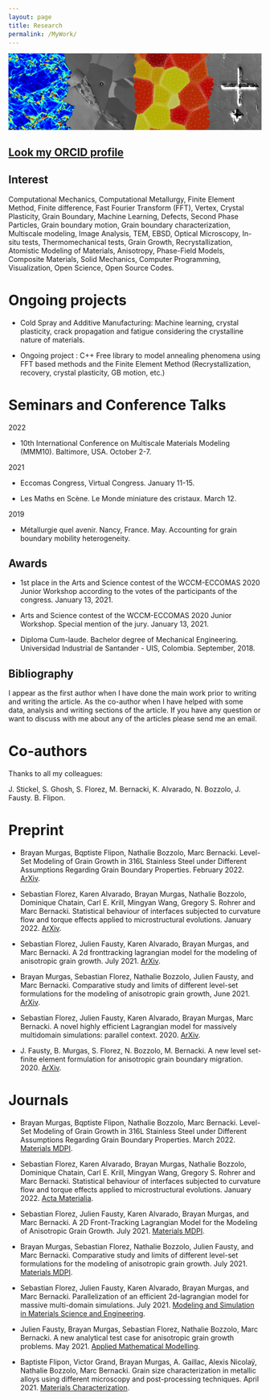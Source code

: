 ```yaml
---
layout: page
title: Research
permalink: /MyWork/
---
```


![My cover](/assets/cover.png)

## [Look my ORCID profile](https://orcid.org/0000-0002-6513-7505)

## Interest

Computational Mechanics, Computational Metallurgy, Finite Element Method, Finite difference, Fast Fourier Transform (FFT), Vertex, Crystal Plasticity, Grain Boundary, Machine Learning, Defects, Second Phase Particles, Grain boundary motion, Grain boundary characterization, Multiscale modeling, Image Analysis, TEM, EBSD, Optical Microscopy, In-situ tests, Thermomechanical tests, Grain Growth, Recrystallization, Atomistic Modeling of Materials, Anisotropy, Phase-Field Models, Composite Materials, Solid Mechanics, Computer Programming, Visualization, Open Science, Open Source Codes.

# Ongoing projects

* Cold Spray and Additive Manufacturing: Machine learning, crystal plasticity, crack propagation and fatigue considering the crystalline nature of materials.

* Ongoing project : C++ Free library to model annealing phenomena using FFT based methods and the Finite Element Method (Recrystallization, recovery, crystal plasticity, GB motion, etc.)

# Seminars and Conference Talks

2022

* 10th International Conference on Multiscale Materials Modeling (MMM10). Baltimore, USA. October 2-7.

2021

* Eccomas Congress, Virtual Congress. January 11-15.

* Les Maths en Scène. Le Monde miniature des cristaux. March 12.

2019

* Métallurgie quel avenir. Nancy, France. May. Accounting for grain boundary mobility heterogeneity.

## Awards

* 1st place in the Arts and Science contest of the WCCM-ECCOMAS 2020 Junior Workshop according to the votes of the participants of the congress. January 13, 2021.

* Arts and Science contest of the WCCM-ECCOMAS 2020 Junior Workshop. Special mention of the jury. January 13, 2021.

* Diploma Cum-laude. Bachelor degree of Mechanical Engineering. Universidad Industrial de Santander - UIS, Colombia. September, 2018.

## Bibliography

I appear as the first author when I have done the main work prior to writing and writing the article. As the co-author when I have helped with some data, analysis and writing sections of the article. If you have any question or want to discuss with me about any of the articles please send me an email.

# Co-authors

Thanks to all my colleagues:

J. Stickel, S. Ghosh, S. Florez, M. Bernacki, K. Alvarado, N. Bozzolo, J. Fausty. B. Flipon.

# Preprint 

* Brayan Murgas, Bqptiste Flipon, Nathalie Bozzolo, Marc Bernacki. Level-Set Modeling of Grain Growth in 316L Stainless Steel under Different Assumptions Regarding Grain Boundary Properties. February 2022. [ArXiv](https://arxiv.org/abs/2202.04930).

* Sebastian Florez, Karen Alvarado, Brayan Murgas, Nathalie Bozzolo, Dominique Chatain, Carl E. Krill, Mingyan Wang, Gregory S. Rohrer and Marc Bernacki. Statistical behaviour of interfaces subjected to curvature flow and torque effects applied to microstructural evolutions. January 2022. [ArXiv](https://arxiv.org/abs/2106.05605).

* Sebastian Florez, Julien Fausty, Karen Alvarado, Brayan Murgas, and Marc Bernacki. A 2d fronttracking lagrangian model for the modeling of anisotropic grain growth. July 2021. [ArXiv](https://arxiv.org/abs/2106.04892v1).

* Brayan Murgas, Sebastian Florez, Nathalie Bozzolo, Julien Fausty, and Marc Bernacki. Comparative study and limits of different level-set formulations for the modeling of anisotropic grain growth, June 2021. [ArXiv](https://arxiv.org/abs/2106.03565).

* Sebastian Florez, Julien Fausty, Karen Alvarado, Brayan Murgas, Marc Bernacki. A novel highly efficient Lagrangian model for massively multidomain simulations: parallel context. 2020. [ArXiv](https://arxiv.org/abs/2009.04424).

* J. Fausty, B. Murgas, S. Florez, N. Bozzolo, M. Bernacki. A new level set-finite element formulation for anisotropic grain boundary migration. 2020. [ArXiv](https://arxiv.org/abs/2006.15531).

# Journals

* Brayan Murgas, Bqptiste Flipon, Nathalie Bozzolo, Marc Bernacki. Level-Set Modeling of Grain Growth in 316L Stainless Steel under Different Assumptions Regarding Grain Boundary Properties. March 2022. [Materials MDPI](https://www.mdpi.com/1996-1944/15/7/2434).

* Sebastian Florez, Karen Alvarado, Brayan Murgas, Nathalie Bozzolo, Dominique Chatain, Carl E. Krill, Mingyan Wang, Gregory S. Rohrer and Marc Bernacki. Statistical behaviour of interfaces subjected to curvature flow and torque effects applied to microstructural evolutions. January 2022. [Acta Materialia](https://www.sciencedirect.com/science/article/pii/S1359645421008387).

* Sebastian Florez, Julien Fausty, Karen Alvarado, Brayan Murgas, and Marc Bernacki. A 2D Front-Tracking Lagrangian Model for the Modeling of Anisotropic Grain Growth. July 2021. [Materials MDPI](https://www.mdpi.com/1996-1944/14/15/4219).

* Brayan Murgas, Sebastian Florez, Nathalie Bozzolo, Julien Fausty, and Marc Bernacki. Comparative study and limits of different level-set formulations for the modeling of anisotropic grain growth. July 2021. [Materials MDPI](https://www.mdpi.com/1996-1944/14/14/3883).

* Sebastian Florez, Julien Fausty, Karen Alvarado, Brayan Murgas, and Marc Bernacki. Parallelization of an efficient 2d-lagrangian model for massive multi-domain simulations. July 2021. [Modeling and Simulation in Materials Science and Engineering](https://doi.org/10.1088/1361-651x/ac0ae7). 

* Julien Fausty, Brayan Murgas, Sebastian Florez, Nathalie Bozzolo, Marc Bernacki. A new analytical test case for anisotropic grain growth problems. May 2021. [Applied Mathematical Modelling](https://doi.org/10.1016/j.apm.2020.11.035).

* Baptiste Flipon, Victor Grand, Brayan Murgas, A. Gaillac, Alexis Nicolaÿ, Nathalie Bozzolo, Marc Bernacki. Grain size characterization in metallic alloys using different microscopy and post-processing techniques. April 2021. [Materials Characterization](https://doi.org/10.1016/j.matchar.2021.110977).

